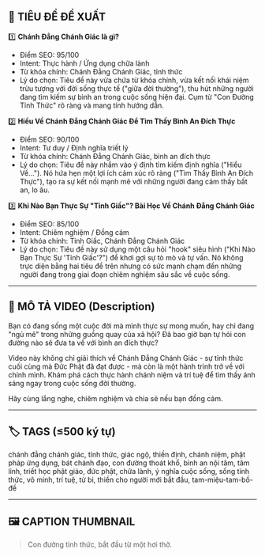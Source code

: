## 🎯 TIÊU ĐỀ ĐỀ XUẤT

1️⃣ **Chánh Đẳng Chánh Giác là gì?**
- Điểm SEO: 95/100
- Intent: Thực hành / Ứng dụng chữa lành
- Từ khóa chính: Chánh Đẳng Chánh Giác, tỉnh thức
- Lý do chọn: Tiêu đề này vừa chứa từ khóa chính, vừa kết nối khái niệm trừu tượng với đời sống thực tế ("giữa đời thường"), thu hút những người đang tìm kiếm sự bình an trong cuộc sống hiện đại. Cụm từ "Con Đường Tỉnh Thức" rõ ràng và mang tính hướng dẫn.

2️⃣ **Hiểu Về Chánh Đẳng Chánh Giác Để Tìm Thấy Bình An Đích Thực**
- Điểm SEO: 90/100
- Intent: Tư duy / Định nghĩa triết lý
- Từ khóa chính: Chánh Đẳng Chánh Giác, bình an đích thực
- Lý do chọn: Tiêu đề này nhắm vào ý định tìm kiếm định nghĩa ("Hiểu Về..."). Nó hứa hẹn một lợi ích cảm xúc rõ ràng ("Tìm Thấy Bình An Đích Thực"), tạo ra sự kết nối mạnh mẽ với những người đang cảm thấy bất an, lo âu.

3️⃣ **Khi Nào Bạn Thực Sự "Tỉnh Giấc"? Bài Học Về Chánh Đẳng Chánh Giác**
- Điểm SEO: 85/100
- Intent: Chiêm nghiệm / Đồng cảm
- Từ khóa chính: Tỉnh Giấc, Chánh Đẳng Chánh Giác
- Lý do chọn: Tiêu đề này sử dụng một câu hỏi "hook" siêu hình ("Khi Nào Bạn Thực Sự 'Tỉnh Giấc'?") để khơi gợi sự tò mò và tự vấn. Nó không trực diện bằng hai tiêu đề trên nhưng có sức mạnh chạm đến những người đang trong giai đoạn chiêm nghiệm sâu sắc về cuộc sống.

---

## 📜 MÔ TẢ VIDEO (Description)

Bạn có đang sống một cuộc đời mà mình thực sự mong muốn, hay chỉ đang "ngủ mê" trong những guồng quay của xã hội? Đã bao giờ bạn tự hỏi con đường nào sẽ đưa ta về với bình an đích thực?

Video này không chỉ giải thích về Chánh Đẳng Chánh Giác - sự tỉnh thức cuối cùng mà Đức Phật đã đạt được - mà còn là một hành trình trở về với chính mình. Khám phá cách thực hành chánh niệm và trí tuệ để tìm thấy ánh sáng ngay trong cuộc sống đời thường.

Hãy cùng lắng nghe, chiêm nghiệm và chia sẻ nếu bạn đồng cảm.

---

## 🏷️ TAGS (≤500 ký tự)

chánh đẳng chánh giác, tỉnh thức, giác ngộ, thiền định, chánh niệm, phật pháp ứng dụng, bát chánh đạo, con đường thoát khổ, bình an nội tâm, tâm linh, triết học phật giáo, đức phật, chữa lành, ý nghĩa cuộc sống, sống tỉnh thức, vô minh, trí tuệ, từ bi, thiền cho người mới bắt đầu, tam-miệu-tam-bồ-đề

---

## 🖼️ CAPTION THUMBNAIL

> Con đường tỉnh thức, bắt đầu từ một hơi thở.
